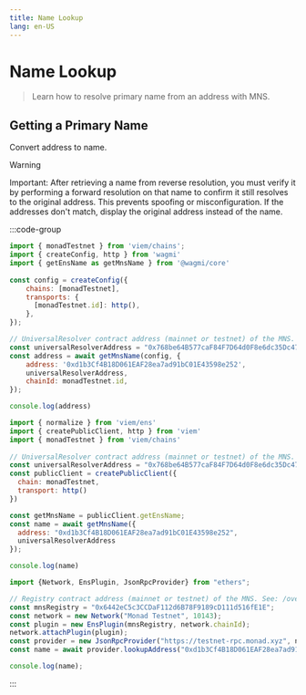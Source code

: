 ```yaml
---
title: Name Lookup
lang: en-US
---
```


# Name Lookup

> Learn how to resolve primary name from an address with MNS.

## Getting a Primary Name

Convert address to name.

> [!Warning]
> Important: After retrieving a name from reverse resolution, you must verify it by performing a forward resolution on that name to confirm it still resolves to the original address. This prevents spoofing or misconfiguration. If the addresses don't match, display the original address instead of the name.



:::code-group
```js [Wagmi]
import { monadTestnet } from 'viem/chains';
import { createConfig, http } from 'wagmi'
import { getEnsName as getMnsName } from '@wagmi/core'
 
const config = createConfig({
    chains: [monadTestnet],
    transports: {
      [monadTestnet.id]: http(), 
    },
});

// UniversalResolver contract address (mainnet or testnet) of the MNS. See: /overview/deployments page
const universalResolverAddress = "0x768be64B577caF84F7D64d0F8e6dc35Dc4737A65";
const address = await getMnsName(config, { 
    address: '0xd1b3Cf4B18D061EAF28ea7ad91bC01E43598e252',
    universalResolverAddress,
    chainId: monadTestnet.id,
});

console.log(address)
```

```js [Viem]
import { normalize } from 'viem/ens'
import { createPublicClient, http } from 'viem'
import { monadTestnet } from 'viem/chains'
 
// UniversalResolver contract address (mainnet or testnet) of the MNS. See: /overview/deployments page
const universalResolverAddress = "0x768be64B577caF84F7D64d0F8e6dc35Dc4737A65"; 
const publicClient = createPublicClient({ 
  chain: monadTestnet,
  transport: http()
})

const getMnsName = publicClient.getEnsName;
const name = await getMnsName({
  address: "0xd1b3Cf4B18D061EAF28ea7ad91bC01E43598e252",
  universalResolverAddress
});

console.log(name) 
```

```js [Ethers] 
import {Network, EnsPlugin, JsonRpcProvider} from "ethers";

// Registry contract address (mainnet or testnet) of the MNS. See: /overview/deployments page
const mnsRegistry = "0x6442eC5c3CCDaF112d6B78F9189cD111d516fE1E";
const network = new Network("Monad Testnet", 10143);
const plugin = new EnsPlugin(mnsRegistry, network.chainId);
network.attachPlugin(plugin);
const provider = new JsonRpcProvider("https://testnet-rpc.monad.xyz", network);
const name = await provider.lookupAddress("0xd1b3Cf4B18D061EAF28ea7ad91bC01E43598e252");

console.log(name);

```

:::